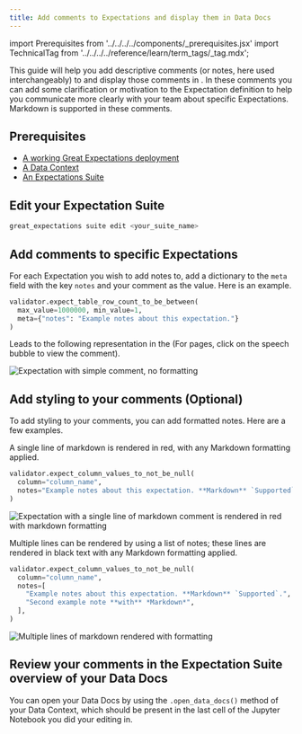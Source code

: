 ```yaml
---
title: Add comments to Expectations and display them in Data Docs
---
```

import Prerequisites from '../../../../components/_prerequisites.jsx'
import TechnicalTag from '../../../../reference/learn/term_tags/_tag.mdx';

This guide will help you add descriptive comments (or notes, here used interchangeably) to <TechnicalTag tag="expectation" text="Expectations" /> and display those comments in <TechnicalTag tag="data_docs" text="Data Docs" />. In these comments you can add some clarification or motivation to the Expectation definition to help you communicate more clearly with your team about specific Expectations. Markdown is supported in these comments.

## Prerequisites

<Prerequisites>

- [A working Great Expectations deployment](/oss/guides/setup/setup_overview.md)
- [A Data Context](/oss/guides/setup/configuring_data_contexts/instantiating_data_contexts/instantiate_data_context.md)
- [An Expectations Suite](/oss/guides/expectations/how_to_create_and_edit_expectations_with_instant_feedback_from_a_sample_batch_of_data.md)

</Prerequisites>

## Edit your Expectation Suite

```bash title="Terminal input"
great_expectations suite edit <your_suite_name>
```

## Add comments to specific Expectations

For each Expectation you wish to add notes to, add a dictionary to the ``meta`` field with the key ``notes`` and your comment as the value. Here is an example.

```python title="Python"
validator.expect_table_row_count_to_be_between(
  max_value=1000000, min_value=1,
  meta={"notes": "Example notes about this expectation."}
)
```

Leads to the following representation in the <TechnicalTag tag="data_docs" text="Data Docs" /> (For <TechnicalTag tag="expectation_suite" text="Expectation Suite" /> pages, click on the speech bubble to view the comment).

![Expectation with simple comment, no formatting](/docs/oss/images/table_level_no_format.png)

## Add styling to your comments (Optional)

To add styling to your comments, you can add formatted notes. Here are a few examples.

A single line of markdown is rendered in red, with any Markdown formatting applied.

```python title="Python"
validator.expect_column_values_to_not_be_null(
  column="column_name",
  notes="Example notes about this expectation. **Markdown** `Supported`.",
)
```

![Expectation with a single line of markdown comment is rendered in red with markdown formatting](/docs/oss/images/single_line_markdown_red.png)

Multiple lines can be rendered by using a list of notes; these lines are rendered in black text with any Markdown formatting applied.

```python title="Python"
validator.expect_column_values_to_not_be_null(
  column="column_name",
  notes=[
    "Example notes about this expectation. **Markdown** `Supported`.",
    "Second example note **with** *Markdown*",
  ],
)
```

![Multiple lines of markdown rendered with formatting](/docs/oss/images/multiple_line_markdown.png)


## Review your comments in the Expectation Suite overview of your Data Docs

You can open your Data Docs by using the `.open_data_docs()` method of your Data Context, which should be present in the last cell of the Jupyter Notebook you did your editing in.